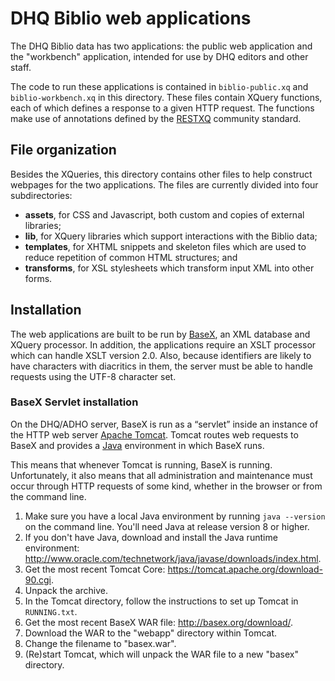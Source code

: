 # DHQ Biblio web applications

The DHQ Biblio data has two applications: the public web application and the "workbench" application, intended for use by DHQ editors and other staff.

The code to run these applications is contained in `biblio-public.xq` and `biblio-workbench.xq` in this directory. These files contain XQuery functions, each of which defines a response to a given HTTP request. The functions make use of annotations defined by the [RESTXQ](http://exquery.github.io/exquery/exquery-restxq-specification/restxq-1.0-specification.html) community standard.

## File organization

Besides the XQueries, this directory contains other files to help construct webpages for the two applications. The files are currently divided into four subdirectories:

* **assets**, for CSS and Javascript, both custom and copies of external libraries;
* **lib**, for XQuery libraries which support interactions with the Biblio data;
* **templates**, for XHTML snippets and skeleton files which are used to reduce repetition of common HTML structures; and
* **transforms**, for XSL stylesheets which transform input XML into other forms.

## Installation

The web applications are built to be run by [BaseX](http://basex.org/), an XML database and XQuery processor. In addition, the applications require an XSLT processor which can handle XSLT version 2.0. Also, because identifiers are likely to have characters with diacritics in them, the server must be able to handle requests using the UTF-8 character set.

### BaseX Servlet installation

On the DHQ/ADHO server, BaseX is run as a “servlet” inside an instance of the HTTP web server [Apache Tomcat](https://tomcat.apache.org/). Tomcat routes web requests to BaseX and provides a [Java](https://en.wikipedia.org/wiki/Java_(programming_language)) environment in which BaseX runs.

This means that whenever Tomcat is running, BaseX is running. Unfortunately, it also means that all administration and maintenance must occur through HTTP requests of some kind, whether in the browser or from the command line.

1. Make sure you have a local Java environment by running `java --version` on the command line. You'll need Java at release version 8 or higher.
  1. If you don't have Java, download and install the Java runtime environment: <http://www.oracle.com/technetwork/java/javase/downloads/index.html>.
2. Get the most recent Tomcat Core: <https://tomcat.apache.org/download-90.cgi>.
  1. Unpack the archive.
  2. In the Tomcat directory, follow the instructions to set up Tomcat in `RUNNING.txt`.
3. Get the most recent BaseX WAR file: <http://basex.org/download/>.
  1. Download the WAR to the "webapp" directory within Tomcat.
  2. Change the filename to "basex.war".
4. (Re)start Tomcat, which will unpack the WAR file to a new "basex" directory.
